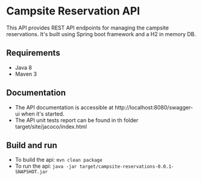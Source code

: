 # Campsite Reservation API
This API provides REST API endpoints for managing the campsite reservations.
It's built using Spring boot framework and a H2 in memory DB.

## Requirements
* Java 8
* Maven 3

## Documentation
* The API documentation is accessible at http://localhost:8080/swagger-ui when it's started.
* The API unit tests report can be found in th folder target/site/jacoco/index.html

## Build and run
* To build the api: ```mvn clean package```
* To run the api: ```java -jar target/campsite-reservations-0.0.1-SNAPSHOT.jar```

